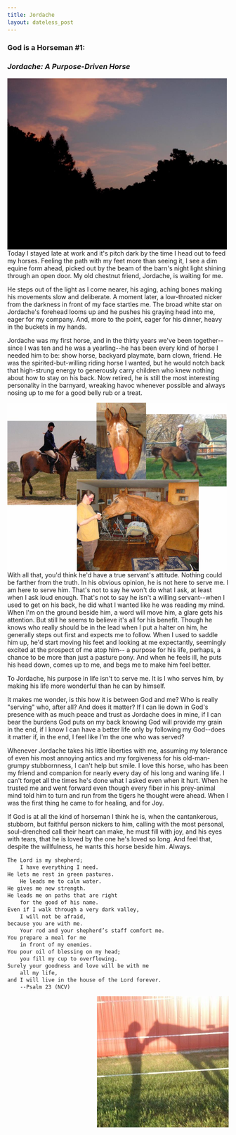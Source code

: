 ```yaml
---
title: Jordache
layout: dateless_post
---
```


<h3>God is a Horseman #1:</h3>
<p class="nofloat"> </p>
<h3><i>Jordache: A Purpose-Driven Horse</i></h3>

<img style="float: left;" alt="Image of evening darkening wooded hill under sky lit by the sunset's afterglow." src="../images/jordache_character_1_v.jpg" width="500px"/>

Today I stayed late at work and it's pitch dark by the time I head out to feed my horses.  Feeling the path with my feet more than seeing it, I see a dim equine form ahead, picked out by the beam of the barn's night light shining through an open door.  My old chestnut friend, Jordache, is waiting for me.  

He steps out of the light as I come nearer, his aging, aching bones making his movements slow and deliberate.  A moment later, a low-throated nicker from the darkness in front of my face startles me.  The broad white star on Jordache's forehead looms up and he pushes his graying head into me, eager for my company.  And, more to the point, eager for his dinner, heavy in the buckets in my hands.

Jordache was my first horse, and in the thirty years we've been together--since I was ten and he was a yearling--he has been every kind of horse I needed him to be:  show horse, backyard playmate, barn clown, friend.   He was the  spirited-but-willing riding horse I wanted, but he would notch back that high-strung energy to generously carry children who knew nothing about how to stay on his back.  Now retired, he is still the most interesting personality in the barnyard, wreaking havoc whenever possible and always nosing up to me for a good belly rub or a treat.

<img style="float: left;" alt="Montage of pictures from Jordache's life" src="../images/jordache_montage_3.jpg" width="500px"/>

With all that, you'd think he'd have a true servant's attitude.  Nothing could be farther from the truth.  In his obvious opinion, he is not here to serve me.  I am here to serve him.  That's not to say he won't do what I ask, at least when I ask loud enough.   That's not to say he isn't a willing servant--when I used to get on his back, he did what I wanted like he was reading my mind.   When I'm on the ground beside him, a word will move him, a glare gets his attention.  But still he seems to believe it's all for his benefit.  Though he knows who really should be in the lead when I put a halter on him, he generally steps out first and expects me to follow.  When I used to saddle him up, he'd start moving his feet and looking at me expectantly, seemingly excited at the prospect of me atop him-- a purpose for his life, perhaps, a chance to be more than just a pasture pony.  And when he feels ill, he puts his head down, comes up to me, and begs me to make him feel better.  

To Jordache, his purpose in life isn't to serve me.  It is I who serves him, by making his life more wonderful than he can by himself.  

It makes me wonder, is this how it is between God and me?  Who is really "serving" who, after all?  And does it matter?  If I can lie down in God's presence with as much peace and trust as Jordache does in mine, if I can bear the burdens God puts on my back knowing God will provide my grain in the end, if I know I can have a better life only by following my God--does it matter if, in the end, I feel like I'm the one who was served?  

Whenever Jordache takes his little liberties with me, assuming my tolerance of even his most annoying antics and my forgiveness for his old-man-grumpy stubbornness, I can't help but smile.  I love this horse, who has been my friend and companion for nearly every day of his long and waning life.  I can't forget all the times he's done what I asked even when it hurt.  When he trusted me and went forward even though every fiber in his prey-animal mind told him to turn and run from the tigers he thought were ahead.  When I was the first thing he came to for healing, and for Joy.

If God is at all the kind of horseman I think he is, when the cantankerous, stubborn, but faithful person nickers to him, calling with the most personal, soul-drenched call their heart can make, he must fill with joy, and his eyes with tears, that he is loved by the one he's loved so long.  And feel that, despite the willfulness, he wants this horse beside him.  Always.

    The Lord is my shepherd;
		I have everything I need.
    He lets me rest in green pastures.
		He leads me to calm water.
    He gives me new strength.
    He leads me on paths that are right
		for the good of his name.
    Even if I walk through a very dark valley,
		I will not be afraid,
    because you are with me.
		Your rod and your shepherd’s staff comfort me.
    You prepare a meal for me
		in front of my enemies.
    You pour oil of blessing on my head;
		you fill my cup to overflowing.
    Surely your goodness and love will be with me
		all my life,
    and I will live in the house of the Lord forever.
		--Psalm 23 (NCV)

<p class="nofloat"> </p>
<img style="float: right;" alt="shadow-image of horse nose reaching out to touch person." src="/images/chapter_1_6.jpg" width="300px"/>